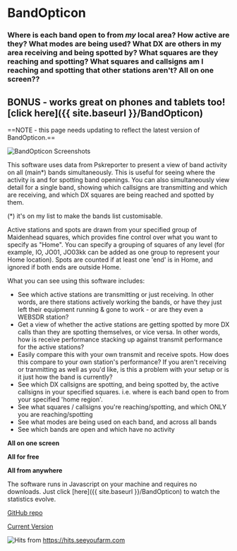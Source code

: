 # BandOpticon
### Where is each band open to from *my* local area? How active are they? What modes are being used? What DX are others in my area receiving and being spotted by? What squares are they reaching and spotting? What squares and callsigns am I reaching and spotting that other stations aren't? All on one screen??

## BONUS - works great on phones and tablets too! [click here]({{ site.baseurl }}/BandOpticon) 

==NOTE - this page needs updating to reflect the latest version of BandOpticon.==

![BandOpticon Screenshots](https://github.com/user-attachments/assets/649ad87f-8726-4581-a807-e2c565cf62d5)

This software uses data from Pskreporter to present a view of band activity on all (main*) bands simultaneously. This is useful for seeing where the activity is and for spotting band openings. You can also simultaneously view detail for a single band, showing which callsigns are transmitting and which are receiving, and which DX squares are being reached and spotted by them.

(*) it's on my list to make the bands list customisable. 

Active stations and spots are drawn from your specified group of Maidenhead squares, which provides fine control over what you want to specify as "Home". You can specify a grouping of squares of any level (for example, IO, JO01, JO03kk can be added as one group to represent your Home location). Spots are counted if at least one 'end' is in Home, and ignored if both ends are outside Home.

What you can see using this software includes:
- See which active stations are transmitting or just receiving. In other words, are there stations actively working the bands, or have they just left their equipment running & gone to work - or are they even a WEBSDR station?
- Get a view of whether the active stations are getting spotted by more DX calls than they are spotting themselves, or vice versa. In other words, how is receive performance stacking up against transmit performance for the active stations?
- Easily compare this with your own transmit and receive spots. How does this compare to your own station's performance? If you aren't receiving or tranmitting as well as you'd like, is this a problem with your setup or is it just how the band is currently?
- See which DX callsigns are spotting, and being spotted by, the active callsigns in your specified squares. i.e. where is each band open to from your specified 'home region'.
- See what squares / callsigns you're reaching/spotting, and which ONLY you are reaching/spotting
- See what modes are being used on each band, and across all bands
- See which bands are open and which have no activity

**All on one screen**

**All for free**

**All from anywhere**

The software runs in Javascript on your machine and requires no downloads. Just click [here]({{ site.baseurl }}/BandOpticon) to watch the statistics evolve.

[GitHub repo](https://github.com/G1OJS/BandOpticon/)

[Current Version](https://g1ojs.github.io/BandOpticon/BandOpticon)

![Hits](https://hits.seeyoufarm.com/api/count/incr/badge.svg?url=https://g1ojs.github.io/BandOpticon/) from https://hits.seeyoufarm.com     

<!--

### Screenshots

Click the thumbnails below to see the full size version. 

Main Screen                       |  Band Detail - Calls and Squares  | Band Detail - Call to Call Spots
:--------------------------------:|:---------------------------------:|:--------------------------------:
![BandOpticon 02-10-2024 test version Screenshot 1](https://github.com/user-attachments/assets/2577113d-ea35-4c80-8965-3c82003597d6)|![BandOpticon 02-10-2024 test version Screenshot 2](https://github.com/user-attachments/assets/703332ef-7534-44a2-ba62-7e59b1824436)|![BandOpticon 02-10-2024 test version Screenshot 3](https://github.com/user-attachments/assets/94f4b0f7-7b5e-4f1b-aef7-12db135ff2a9)

-->


